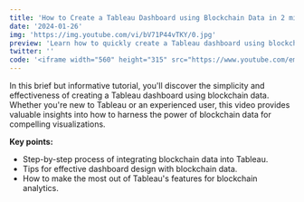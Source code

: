 ```yaml
---
title: 'How to Create a Tableau Dashboard using Blockchain Data in 2 mins'
date: '2024-01-26'
img: 'https://img.youtube.com/vi/bV71P44vTKY/0.jpg'
preview: 'Learn how to quickly create a Tableau dashboard using blockchain data from Flipside.'
twitter: ''
code: '<iframe width="560" height="315" src="https://www.youtube.com/embed/bV71P44vTKY?si=aBSBTicDBkw8NnsQ" title="YouTube video player" frameborder="0" allow="accelerometer; autoplay; clipboard-write; encrypted-media; gyroscope; picture-in-picture; web-share" allowfullscreen></iframe>'
---
```


In this brief but informative tutorial, you'll discover the simplicity and effectiveness of creating a Tableau dashboard using blockchain data. Whether you're new to Tableau or an experienced user, this video provides valuable insights into how to harness the power of blockchain data for compelling visualizations.

**Key points:**

* Step-by-step process of integrating blockchain data into Tableau.
* Tips for effective dashboard design with blockchain data.
* How to make the most out of Tableau's features for blockchain analytics.
